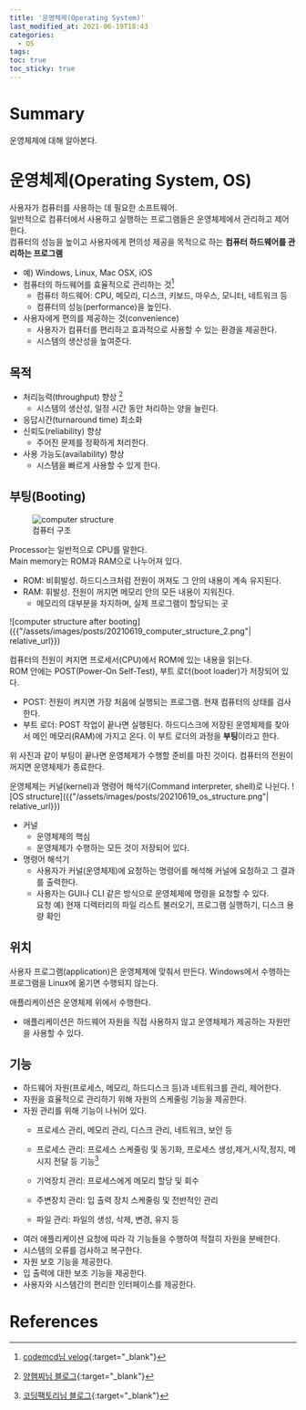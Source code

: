 ```yaml
---
title: '운영체제(Operating System)'
last_modified_at: 2021-06-19T18:43
categories:
  - OS
tags:
toc: true
toc_sticky: true
---
```

# Summary 
운영체제에 대해 알아본다. 

# 운영체제(Operating System, OS)
사용자가 컴퓨터를 사용하는 데 필요한 소프트웨어. \
일반적으로 컴퓨터에서 사용하고 실행하는 프로그램들은 운영체제에서 관리하고 제어한다. \
컴퓨터의 성능을 높이고 사용자에게 편의성 제공을 목적으로 하는 **컴퓨터 하드웨어를 관리하는 프로그램**
- 예) Windows, Linux, Mac OSX, iOS
- 컴퓨터의 하드웨어를 효율적으로 관리하는 것[^fn1]
  - 컴퓨터 하드웨어: CPU, 메모리, 디스크, 키보드, 마우스, 모니터, 네트워크 등 
  - 컴퓨터의 성능(performance)을 높인다. 
- 사용자에게 편의를 제공하는 것(convenience)
  - 사용자가 컴퓨터를 편리하고 효과적으로 사용할 수 있는 환경을 제공한다. 
  - 시스템의 생산성을 높여준다. 

## 목적 
- 처리능력(throughput) 향상 [^fn2]
  - 시스템의 생산성, 일정 시간 동안 처리하는 양을 늘린다. 
- 응답시간(turnaround time) 최소화
- 신뢰도(reliability) 향상 
  - 주어진 문제를 정확하게 처리한다. 
- 사용 가능도(availability) 향상 
  - 시스템을 빠르게 사용할 수 있게 한다. 

## 부팅(Booting)
<figure>
<img src='{{"/assets/images/posts/20210619_computer_structure_1.png"| relative_url}}' alt='computer structure'>
  <figcaption>컴퓨터 구조</figcaption>
</figure>

Processor는 일반적으로 CPU를 말한다. \
Main memory는 ROM과 RAM으로 나누어져 있다. 
- ROM: 비휘발성. 하드디스크처럼 전원이 꺼져도 그 안의 내용이 계속 유지된다. 
- RAM: 휘발성. 전원이 꺼지면 메모리 안의 모든 내용이 지워진다. 
  - 메모리의 대부분을 차지하며, 실제 프로그램이 할당되는 곳 

![computer structure after booting]({{"/assets/images/posts/20210619_computer_structure_2.png"| relative_url}})

컴퓨터의 전원이 켜지면 프로세서(CPU)에서 ROM에 있는 내용을 읽는다. \
ROM 안에는 POST(Power-On Self-Test), 부트 로더(boot loader)가 저장되어 있다. 
  - POST: 전원이 켜지면 가장 처음에 실행되는 프로그램. 현재 컴퓨터의 상태를 검사한다. 
  - 부트 로더: POST 작업이 끝나면 실행된다. 하드디스크에 저장된 운영체제를 찾아서 메인 메모리(RAM)에 가지고 온다. 이 부트 로더의 과정을 **부팅**이라고 한다. 

위 사진과 같이 부팅이 끝나면 운영체제가 수행할 준비를 마친 것이다. 
컴퓨터의 전원이 꺼지면 운영체제가 종료한다. 


운영체제는 커널(kernel)과 명령어 해석기(Command interpreter, shell)로 나뉜다. 
![OS structure]({{"/assets/images/posts/20210619_os_structure.png"| relative_url}})

- 커널
  - 운영체제의 핵심
  - 운영체제가 수행하는 모든 것이 저장되어 있다. 
- 명령어 해석기 
  - 사용자가 커널(운영체제)에 요청하는 명령어를 해석해 커널에 요청하고 그 결과를 출력한다. 
  - 사용자는 GUI나 CLI 같은 방식으로 운영체제에 명령을 요청할 수 있다. \
  요청 예) 현재 디렉터리의 파일 리스트 불러오기, 프로그램 실행하기, 디스크 용량 확인 



## 위치 
사용자 프로그램(application)은 운영체제에 맞춰서 만든다. Windows에서 수행하는 프로그램을 Linux에 옮기면 수행되지 않는다. 

애플리케이션은 운영체제 위에서 수행한다. 
- 애플리케이션은 하드웨어 자원을 직접 사용하지 않고 운영체제가 제공하는 자원만을 사용할 수 있다. 

## 기능
- 하드웨어 자원(프로세스, 메모리, 하드디스크 등)과 네트워크를 관리, 제어한다. 
- 자원을 효율적으로 관리하기 위해 자원의 스케줄링 기능을 제공한다. 
- 자원 관리를 위해 기능이 나뉘어 있다. 
  - 프로세스 관리, 메모리 관리, 디스크 관리, 네트워크, 보안 등

  - 프로세스 관리: 프로세스 스케줄링 및 동기화, 프로세스 생성,제거,시작,정지, 메시지 전달 등 기능[^fn3]
  - 기억장치 관리: 프로세스에게 메모리 할당 및 회수 
  - 주변장치 관리: 입 출력 장치 스케줄링 및 전반적인 관리 
  - 파일 관리: 파일의 생성, 삭제, 변경, 유지 등 
- 여러 애플리케이션 요청에 따라 각 기능들을 수행하여 적절히 자원을 분배한다. 
- 시스템의 오류를 검사하고 복구한다. 
- 자원 보호 기능을 제공한다. 
- 입 출력에 대한 보조 기능을 제공한다. 
- 사용자와 시스템간의 편리한 인터페이스를 제공한다. 

# References
[^fn1]: [codemcd님 velog](https://velog.io/@codemcd/%EC%9A%B4%EC%98%81%EC%B2%B4%EC%A0%9COS-1.-%EC%9A%B4%EC%98%81%EC%B2%B4%EC%A0%9C%EB%9E%80){:target="_blank"}
[^fn2]: [양햄찌님 블로그](https://jhnyang.tistory.com/16){:target="_blank"}
[^fn3]: [코딩팩토리님 블로그](https://coding-factory.tistory.com/300){:target="_blank"}
